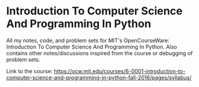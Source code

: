 # Introduction To Computer Science And Programming In Python

All my notes, code, and problem sets for MIT's OpenCourseWare: Introduction To Computer Science And Programming In Python. Also contains other notes/discussions inspired from the course or debugging of problem sets.

Link to the course: https://ocw.mit.edu/courses/6-0001-introduction-to-computer-science-and-programming-in-python-fall-2016/pages/syllabus/

